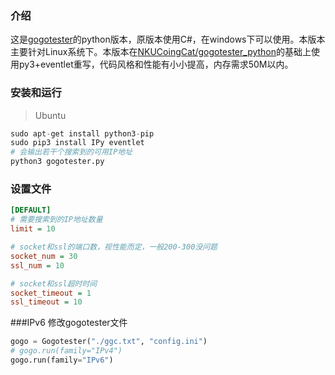 ### 介绍

这是[gogotester](https://github.com/azzvx/gogotester)的python版本，原版本使用C#，在windows下可以使用。本版本主要针对Linux系统下。本版本在[NKUCoingCat/gogotester_python](https://github.com/NKUCodingCat/gogotester_python)的基础上使用py3+eventlet重写，代码风格和性能有小小提高，内存需求50M以内。

### 安装和运行

> Ubuntu
```python
sudo apt-get install python3-pip
sudo pip3 install IPy eventlet
# 会输出若干个搜索到的可用IP地址
python3 gogotester.py
```

### 设置文件

```ini
[DEFAULT]
# 需要搜索到的IP地址数量
limit = 10

# socket和ssl的端口数，视性能而定，一般200-300没问题
socket_num = 30
ssl_num = 10

# socket和ssl超时时间
socket_timeout = 1
ssl_timeout = 10

```

###IPv6
修改gogotester文件

```python
gogo = Gogotester("./ggc.txt", "config.ini")
# gogo.run(family="IPv4")
gogo.run(family="IPv6")
```